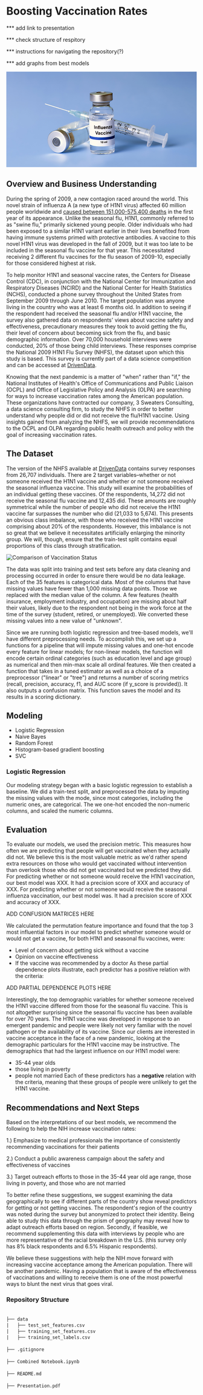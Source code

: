 # Boosting Vaccination Rates

*** add link to presentation

*** check structure of respitory

*** instructions for navigating the repository(?)

*** add graphs from best models

![flu vaccine bottle](2018FLUVaccine.jpeg)

## Overview and Business Understanding
During the spring of 2009, a new contagion raced around the world. This novel strain of influenza A (a new type of H1N1 virus) affected 60 million people worldwide and [caused between 151,000-575,400 deaths](https://www.cdc.gov/flu/pandemic-resources/2009-h1n1-pandemic.html) in the first year of its appearance. Unlike the seasonal flu, H1N1, commonly referred to as "swine flu," primarily sickened young people. Older individuals who had been exposed to a similar H1N1 variant earlier in their lives benefited from having immune systems primed with protective antibodies. A vaccine to this novel H1N1 virus was developed in the fall of 2009, but it was too late to be included in the seasonal flu vaccine for that year. This necessitated receiving 2 different flu vaccines for the flu season of 2009-10, especially for those considered highest at risk.

To help monitor H1N1 and seasonal vaccine rates, the Centers for Disease Control (CDC), in conjunction with the National Center for Immunization and Respiratory Diseases (NCIRD) and the National Center for Health Statistics (NCHS), conducted a phone survey throughout the United States from September 2009 through June 2010. The target population was anyone living in the country who was at least 6 months old. In addition to seeing if the respondent had received the seasonal flu and/or H1N1 vaccine, the survey also gathered data on respondents' views about vaccine safety and effectiveness, precautionary measures they took to avoid getting the flu, their level of concern about becoming sick from the flu, and basic demographic information. Over 70,000 household interviews were conducted, 20% of those being child interviews. These responses comprise the National 2009 H1N1 Flu Survey (NHFS), the dataset upon which this study is based. This survey is currently part of a data science competition and can be accessed at [DrivenData](https://www.drivendata.org/competitions/66/flu-shot-learning/page/210/).

Knowing that the next pandemic is a matter of "when" rather than "if," the National Institutes of Health's Office of Communications and Public Liaison (OCPL) and Office of Legislative Policy and Analysis (OLPA) are searching for ways to increase vaccination rates among the American population. These organizations have contracted our company, 3 Sweaters Consulting, a data science consulting firm, to study the NHFS in order to better understand why people did or did not receive the flu/H1N1 vaccine. Using insights gained from analyzing the NHFS, we will provide recommendations to the OCPL and OLPA regarding public health outreach and policy with the goal of increasing vaccination rates.

## The Dataset
The version of the NHFS available at [DrivenData](https://www.drivendata.org/competitions/66/flu-shot-learning/page/210/) contains survey responses from 26,707 individuals. There are 2 target variables–whether or not someone received the H1N1 vaccine and whether or not someone received the seasonal influenza vaccine. This study will examine the probabilities of an individual getting these vaccines. Of the respondents, 14,272 did not receive the seasonal flu vaccine and 12,435 did. These amounts are roughly symmetrical while the number of people who did not receive the H1N1 vaccine far surpasses the number who did (21,033 to 5,674). This presents an obvious class imbalance, with those who received the H1N1 vaccine comprising about 20% of the respondents. However, this imbalance is not so great that we believe it necessitates artificially enlarging the minority group. We will, though, ensure that the train-test split contains equal proportions of this class through stratification.

![Comparison of Vaccination Status](https://user-images.githubusercontent.com/89176309/151572417-975323eb-5673-4ea8-a092-2ad59a47d4a6.png)

The data was split into training and test sets before any data cleaning and processing occurred in order to ensure there would be no data leakage. Each of the 35 features is categorical data. Most of the columns that have missing values have fewer than 1,000 missing data points. Those we replaced with the median value of the column. A few features (health insurance, employment industry, and occupation) are missing about half their values, likely due to the respondent not being in the work force at the time of the survey (student, retired, or unemployed). We converted these missing values into a new value of "unknown".

Since we are running both logistic regression and tree-based models, we'll have different preprocessing needs. To accomplish this, we set up a functions for a pipeline that will impute missing values and one-hot encode every feature for linear models; for non-linear models, the function will encode certain ordinal categories (such as education level and age group) as numerical and then min-max scale all ordinal features. We then created a function that takes in a tuned estimator as well as a choice of a preprocessor ("linear" or "tree") and returns a number of scoring metrics (recall, precision, accuracy, f1, and AUC score (if y_score is provided)). It also outputs a confusion matrix. This function saves the model and its results in a scoring dictionary.

## Modeling

- Logistic Regression
- Naive Bayes
- Random Forest
- Histogram-based gradient boosting
- SVC

### Logistic Regression

Our modeling strategy began with a basic logistic regression to establish a baseline. We did a train-test split, and preprocessed the data by imputing the missing values with the mode, since most categories, including the numeric ones, are categorical.  The we one-hot encoded the non-numeric columns, and scaled the numeric columns.




## Evaluation

To evaluate our models, we used the precision metric. This measures how often we are predicting that people will get vaccinated when they actually did not. We believe this is the most valuable metric as we'd rather spend extra resources on those who would get vaccinated without intervention than overlook those who did not get vaccinated but we predicted they did. For predicting whether or not someone would receive the H1N1 vaccination, our best model was XXX. It had a precision score of XXX and accuracy of XXX. For predicting whether or not someone would receive the seasonal influenza vaccination, our best model was. It had a precision score of XXX and accuracy of XXX.

ADD CONFUSION MATRICES HERE

We calculated the permutation feature importance and found that the top 3 most influential factors in our model to predict whether someone would or would not get a vaccine, for both H1N1 and seasonal flu vaccines, were:
- Level of concern about getting sick without a vaccine
- Opinion on vaccine effectiveness
- If the vaccine was recommended by a doctor
As these partial dependence plots illustrate, each predictor has a positive relation with the criteria:

ADD PARTIAL DEPENDENCE PLOTS HERE

Interestingly, the top demographic variables for whether someone received the H1N1 vaccine differed from those for the seasonal flu vaccine. This is not altogether surprising since the seasonal flu vaccine has been available for over 70 years. The H1N1 vaccine was developed in response to an emergent pandemic and people were likely not very familiar with the novel pathogen or the availability of its vaccine. Since our clients are interested in vaccine acceptance in the face of a new pandemic, looking at the demographic particulars for the H1N1 vaccine may be instructive. The demographics that had the largest influence on our H1N1 model were:
- 35-44 year olds
- those living in poverty
- people not married
Each of these predictors has a **negative** relation with the criteria, meaning that these groups of people were unlikely to get the H1N1 vaccine.

## Recommendations and Next Steps
Based on the interpretations of our best models, we recommend the following to help the NIH increase vaccination rates:

1.) Emphasize to medical professionals the importance of consistently recommending vaccinations for their patients

2.) Conduct a public awareness campaign about the safety and effectiveness of vaccines

3.) Target outreach efforts to those in the 35-44 year old age range, those living in poverty, and those who are not married

To better refine these suggestions, we suggest examining the data geographically to see if different parts of the country show reveal predictors for getting or not getting vaccines. The respondent's region of the country was noted during the survey but anonymized to protect their identity. Being able to study this data through the prism of geography may reveal how to adapt outreach efforts based on region. Secondly, if feasible, we recommend supplementing this data with interviews by people who are more representative of the racial breakdown in the U.S. (this survey only has 8% black respondents and 6.5% Hispanic respondents). 

We believe these suggestions with help the NIH move forward with increasing vaccine acceptance among the American population. There will be another pandemic. Having a population that is aware of the effectiveness of vaccinations and willing to receive them is one of the most powerful ways to blunt the next virus that goes viral.


### Repository Structure
```

├── data
|   ├── test_set_features.csv
|   ├── training_set_features.csv
|   ├── training_set_labels.csv

├── .gitignore

├── Combined Notebook.ipynb

├── README.md

├── Presentation.pdf
